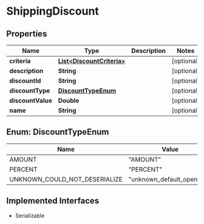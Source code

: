 

# ShippingDiscount


## Properties

| Name | Type | Description | Notes |
|------------ | ------------- | ------------- | -------------|
|**criteria** | [**List&lt;DiscountCriteria&gt;**](DiscountCriteria.md) |  |  [optional] |
|**description** | **String** |  |  [optional] |
|**discountId** | **String** |  |  [optional] |
|**discountType** | [**DiscountTypeEnum**](#DiscountTypeEnum) |  |  [optional] |
|**discountValue** | **Double** |  |  [optional] |
|**name** | **String** |  |  [optional] |



## Enum: DiscountTypeEnum

| Name | Value |
|---- | -----|
| AMOUNT | &quot;AMOUNT&quot; |
| PERCENT | &quot;PERCENT&quot; |
| UNKNOWN_COULD_NOT_DESERIALIZE | &quot;unknown_default_open_api&quot; |


## Implemented Interfaces

* Serializable

